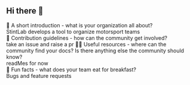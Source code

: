 ## Hi there 👋

🙋 A short introduction - what is your organization all about?  
StintLab develops a tool to organize motorsport teams  
🌈 Contribution guidelines - how can the community get involved?  
take an issue and raise a pr
👩‍💻 Useful resources - where can the community find your docs? Is there anything else the community should know?  
readMes for now  
🍿 Fun facts - what does your team eat for breakfast?  
Bugs and feature requests
  